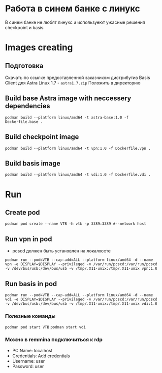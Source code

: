 # Работа в синем банке с линукс
В синем банке не любят линукс и используеют ужасные решения checkpoint и basis

# Images creating

## Подготовка
Скачать по ссылке предоставленной заказчиком дистрибутив Basis Client для Astra Linux 1.7 - `astra1.7.zip`
Положить в директорию

## Build base Astra image with neccessery dependencies
```podman build --platform linux/amd64 -t astra-base:1.0 -f Dockerfile.base .```

## Build checkpoint image
```podman build --platform linux/amd64 -t vpn:1.0 -f Dockerfile.vpn .```

## Build basis image
```podman build --platform linux/amd64 -t vdi:1.0 -f Dockerfile.vdi .```

# Run

## Create pod
```podman pod create --name VTB -h vtb -p 3389:3389 #--network host```

## Run vpn in pod
* pcscd должен быть установлен на локалхосте

```podman run --pod=VTB --cap-add=ALL --platform linux/amd64 -d --name vpn -e DISPLAY=$DISPLAY --privileged -v /var/run/pcscd:/var/run/pcscd -v /dev/bus/usb:/dev/bus/usb -v /tmp/.X11-unix:/tmp/.X11-unix vpn:1.0```

## Run basis in pod
```podman run --pod=VTB --cap-add=ALL --platform linux/amd64 -d --name vdi -e DISPLAY=$DISPLAY --privileged -v /var/run/pcscd:/var/run/pcscd -v /dev/bus/usb:/dev/bus/usb -v /tmp/.X11-unix:/tmp/.X11-unix vdi:1.0```

### Полезные команды
```podman pod start VTB```
```podman start vdi```

### Можно в remmina подключиться к rdp
* PC Name: localhost
* Credentials: Add credentials
* Username: user
* Password: user

